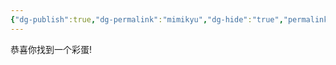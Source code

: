 ```yaml
---
{"dg-publish":true,"dg-permalink":"mimikyu","dg-hide":"true","permalink":"/mimikyu/","hide":"true","dgPassFrontmatter":true,"created":"2024-08-16T10:59:15.814+08:00","updated":"2024-08-17T20:55:22.881+08:00"}
---
```


恭喜你找到一个彩蛋!